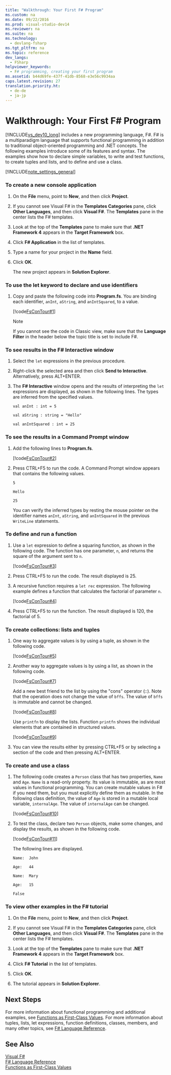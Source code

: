 ```yaml
---
title: "Walkthrough: Your First F# Program"
ms.custom: na
ms.date: 09/22/2016
ms.prod: visual-studio-dev14
ms.reviewer: na
ms.suite: na
ms.technology: 
  - devlang-fsharp
ms.tgt_pltfrm: na
ms.topic: reference
dev_langs: 
  - FSharp
helpviewer_keywords: 
  - F# programming, creating your first program
ms.assetid: b44d69fe-437f-41db-8568-e3e56c9934aa
caps.latest.revision: 27
translation.priority.ht: 
  - de-de
  - ja-jp
---
```

# Walkthrough: Your First F# Program
[!INCLUDE[vs_dev10_long](../vs140/includes/vs_dev10_long_md.md)] includes a new programming language, F#. F# is a multiparadigm language that supports functional programming in addition to traditional object-oriented programming and .NET concepts. The following examples introduce some of its features and syntax. The examples show how to declare simple variables, to write and test functions, to create tuples and lists, and to define and use a class.  
  
 [!INCLUDE[note_settings_general](../vs140/includes/note_settings_general_md.md)]  
  
### To create a new console application  
  
1.  On the **File** menu, point to **New**, and then click **Project**.  
  
2.  If you cannot see Visual F# in the **Templates Categories** pane, click **Other Languages**, and then click **Visual F#**. The **Templates** pane in the center lists the F# templates.  
  
3.  Look at the top of the **Templates** pane to make sure that **.NET Framework 4** appears in the **Target Framework** box.  
  
4.  Click **F# Application** in the list of templates.  
  
5.  Type a name for your project in the **Name** field.  
  
6.  Click **OK**.  
  
     The new project appears in **Solution Explorer**.  
  
### To use the let keyword to declare and use identifiers  
  
1.  Copy and paste the following code into **Program.fs**. You are binding each identifier, `anInt`, `aString`, and `anIntSquared`, to a value.  
  
     [!code[FsConTour#1](../vs140/codesnippet/FSharp/walkthrough--your-first-fsharp-program_1.fs)]
  
  
    > [!NOTE]
    >  If you cannot see the code in Classic view, make sure that the **Language Filter** in the header below the topic title is set to include F#.  
  
### To see results in the F# Interactive window  
  
1.  Select the `let` expressions in the previous procedure.  
  
2.  Right-click the selected area and then click **Send to Interactive**. Alternatively, press ALT+ENTER.  
  
3.  The **F# Interactive** window opens and the results of interpreting the `let` expressions are displayed, as shown in the following lines. The types are inferred from the specified values.  
  
     `val anInt : int = 5`  
  
     `val aString : string = "Hello"`  
  
     `val anIntSquared : int = 25`  
  
### To see the results in a Command Prompt window  
  
1.  Add the following lines to **Program.fs**.  
  
     [!code[FsConTour#2](../vs140/codesnippet/FSharp/walkthrough--your-first-fsharp-program_2.fs)]
  
  
2.  Press CTRL+F5 to run the code. A Command Prompt window appears that contains the following values.  
  
     `5`  
  
     `Hello`  
  
     `25`  
  
     You can verify the inferred types by resting the mouse pointer on the identifier names `anInt`, `aString`, and `anIntSquared` in the previous `WriteLine` statements.  
  
### To define and run a function  
  
1.  Use a `let` expression to define a squaring function, as shown in the following code. The function has one parameter, `n`, and returns the square of the argument sent to `n`.  
  
     [!code[FsConTour#3](../vs140/codesnippet/FSharp/walkthrough--your-first-fsharp-program_3.fs)]
  
  
2.  Press CTRL+F5 to run the code. The result displayed is 25.  
  
3.  A recursive function requires a `let rec` expression. The following example defines a function that calculates the factorial of parameter `n`.  
  
     [!code[FsConTour#4](../vs140/codesnippet/FSharp/walkthrough--your-first-fsharp-program_4.fs)]
  
  
4.  Press CTRL+F5 to run the function. The result displayed is 120, the factorial of 5.  
  
### To create collections: lists and tuples  
  
1.  One way to aggregate values is by using a tuple, as shown in the following code.  
  
     [!code[FsConTour#5](../vs140/codesnippet/FSharp/walkthrough--your-first-fsharp-program_5.fs)]
  
  
2.  Another way to aggregate values is by using a list, as shown in the following code.  
  
     [!code[FsConTour#7](../vs140/codesnippet/FSharp/walkthrough--your-first-fsharp-program_6.fs)]
  
  
     Add a new best friend to the list by using the "cons" operator (::). Note that the operation does not change the value of `bffs`. The value of `bffs` is immutable and cannot be changed.  
  
     [!code[FsConTour#8](../vs140/codesnippet/FSharp/walkthrough--your-first-fsharp-program_7.fs)]
  
  
     Use `printfn` to display the lists. Function `printfn` shows the individual elements that are contained in structured values.  
  
     [!code[FsConTour#9](../vs140/codesnippet/FSharp/walkthrough--your-first-fsharp-program_8.fs)]
  
  
3.  You can view the results either by pressing CTRL+F5 or by selecting a section of the code and then pressing ALT+ENTER.  
  
### To create and use a class  
  
1.  The following code creates a `Person` class that has two properties, `Name` and `Age`. `Name` is a read-only property. Its value is immutable, as are most values in functional programming. You can create mutable values in F# if you need them, but you must explicitly define them as mutable. In the following class definition, the value of `Age` is stored in a mutable local variable, `internalAge`. The value of `internalAge` can be changed.  
  
     [!code[FsConTour#10](../vs140/codesnippet/FSharp/walkthrough--your-first-fsharp-program_9.fs)]
  
  
2.  To test the class, declare two `Person` objects, make some changes, and display the results, as shown in the following code.  
  
     [!code[FsConTour#11](../vs140/codesnippet/FSharp/walkthrough--your-first-fsharp-program_10.fs)]
  
  
     The following lines are displayed.  
  
     `Name:  John`  
  
     `Age:   44`  
  
     `Name:  Mary`  
  
     `Age:   15`  
  
     `False`  
  
### To view other examples in the F# tutorial  
  
1.  On the **File** menu, point to **New**, and then click **Project**.  
  
2.  If you cannot see Visual F# in the **Templates Categories** pane, click **Other Languages**, and then click **Visual F#**. The **Templates** pane in the center lists the F# templates.  
  
3.  Look at the top of the **Templates** pane to make sure that **.NET Framework 4** appears in the **Target Framework** box.  
  
4.  Click **F# Tutorial** in the list of templates.  
  
5.  Click **OK**.  
  
6.  The tutorial appears in **Solution Explorer**.  
  
## Next Steps  
 For more information about functional programming and additional examples, see [Functions as First-Class Values](../vs140/functions-as-first-class-values--fsharp-.md). For more information about tuples, lists, let expressions, function definitions, classes, members, and many other topics, see [F# Language Reference](../vs140/fsharp-language-reference.md).  
  
## See Also  
 [Visual F#](../vs140/visual-fsharp.md)   
 [F# Language Reference](../vs140/fsharp-language-reference.md)   
 [Functions as First-Class Values](../vs140/functions-as-first-class-values--fsharp-.md)